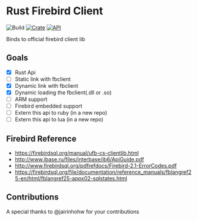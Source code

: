 # Rust Firebird Client 

![Build](https://github.com/juarezr/rsfbclient/workflows/testing_changes/badge.svg)
[![Crate](https://img.shields.io/crates/v/rsfbclient.svg)](https://crates.io/crates/rsfbclient)
[![API](https://docs.rs/rsfbclient/badge.svg)](https://docs.rs/rsfbclient)

Binds to official firebird client lib

## Goals 

- [x] Rust Api
- [ ] Static link with fbclient
- [x] Dynamic link with fbclient
- [x] Dynamic loading the fbclient(.dll or .so)
- [ ] ARM support
- [ ] Firebird embedded support
- [ ] Extern this api to ruby (in a new repo)
- [ ] Extern this api to lua (in a new repo)

## Firebird Reference

- https://firebirdsql.org/manual/ufb-cs-clientlib.html
- http://www.ibase.ru/files/interbase/ib6/ApiGuide.pdf
- http://www.firebirdsql.org/pdfrefdocs/Firebird-2.1-ErrorCodes.pdf
- https://firebirdsql.org/file/documentation/reference_manuals/fblangref25-en/html/fblangref25-appx02-sqlstates.html

## Contributions 

A special thanks to @jairinhohw for your contributions
